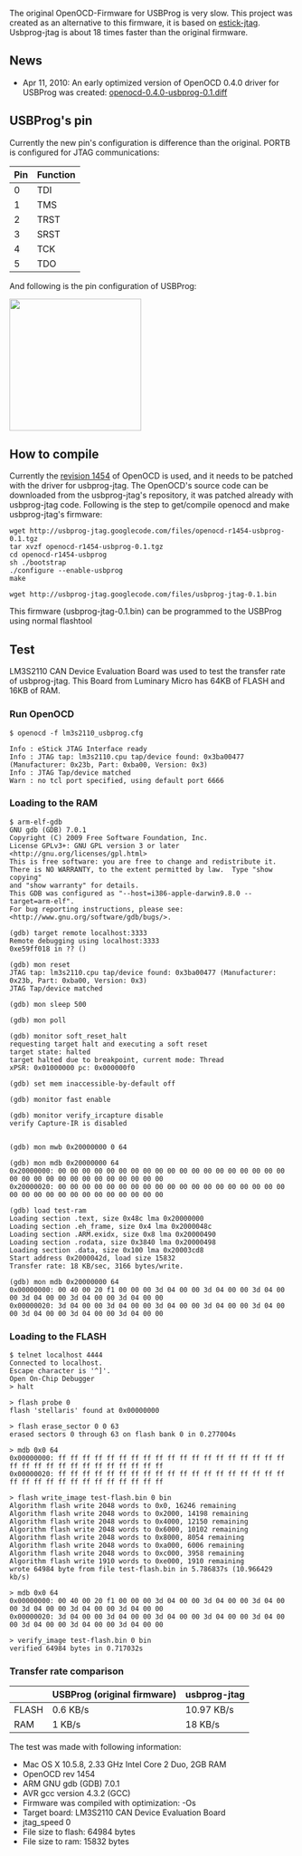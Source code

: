 The original OpenOCD-Firmware for USBProg is very slow.
This project was created as an alternative to this firmware, it is based on
<a href='http://code.google.com/p/estick-jtag/'>estick-jtag</a>. Usbprog-jtag is about 18 times faster than the original firmware.

## News ##
  * Apr 11, 2010: An early optimized version of OpenOCD 0.4.0 driver for USBProg was created: <a href='http://usbprog-jtag.googlecode.com/files/openocd-0.4.0-usbprog-0.1.diff'>openocd-0.4.0-usbprog-0.1.diff</a>

## USBProg's pin ##
Currently the new pin's configuration is difference than the original.
PORTB is configured for JTAG communications:

| **Pin** | **Function** |
|:--------|:-------------|
| 0       | TDI          |
| 1       | TMS          |
| 2       | TRST         |
| 3       | SRST         |
| 4       | TCK          |
| 5       | TDO          |


And following is the pin configuration of USBProg:

<a href='http://usbprog-jtag.googlecode.com/svn/wiki/images/USBProg-pin.png'>
<img src='http://usbprog-jtag.googlecode.com/svn/wiki/images/USBProg-pin.png' width='233' />
</a>

## How to compile ##
Currently the [revision 1454](https://code.google.com/p/usbprog-jtag/source/detail?r=1454) of OpenOCD is used, and it needs to be patched with
the driver for usbprog-jtag. The OpenOCD's source code
can be downloaded from the usbprog-jtag's repository, it was patched already with usbprog-jtag code. Following is the step to get/compile
openocd and make usbprog-jtag's firmware:
```
wget http://usbprog-jtag.googlecode.com/files/openocd-r1454-usbprog-0.1.tgz
tar xvzf openocd-r1454-usbprog-0.1.tgz
cd openocd-r1454-usbprog
sh ./bootstrap
./configure --enable-usbprog
make
```

```
wget http://usbprog-jtag.googlecode.com/files/usbprog-jtag-0.1.bin
```

This firmware (usbprog-jtag-0.1.bin) can be programmed to the USBProg using normal flashtool

## Test ##
LM3S2110 CAN Device Evaluation Board was used to test the transfer rate
of usbprog-jtag. This Board from Luminary Micro has 64KB of FLASH and 16KB of RAM.

### Run OpenOCD ###
```
$ openocd -f lm3s2110_usbprog.cfg

Info : eStick JTAG Interface ready
Info : JTAG tap: lm3s2110.cpu tap/device found: 0x3ba00477 (Manufacturer: 0x23b, Part: 0xba00, Version: 0x3)
Info : JTAG Tap/device matched
Warn : no tcl port specified, using default port 6666
```

### Loading to the RAM ###
```
$ arm-elf-gdb
GNU gdb (GDB) 7.0.1
Copyright (C) 2009 Free Software Foundation, Inc.
License GPLv3+: GNU GPL version 3 or later <http://gnu.org/licenses/gpl.html>
This is free software: you are free to change and redistribute it.
There is NO WARRANTY, to the extent permitted by law.  Type "show copying"
and "show warranty" for details.
This GDB was configured as "--host=i386-apple-darwin9.8.0 --target=arm-elf".
For bug reporting instructions, please see:
<http://www.gnu.org/software/gdb/bugs/>.

(gdb) target remote localhost:3333
Remote debugging using localhost:3333
0xe59ff018 in ?? ()

(gdb) mon reset
JTAG tap: lm3s2110.cpu tap/device found: 0x3ba00477 (Manufacturer: 0x23b, Part: 0xba00, Version: 0x3)
JTAG Tap/device matched

(gdb) mon sleep 500

(gdb) mon poll

(gdb) monitor soft_reset_halt
requesting target halt and executing a soft reset
target state: halted
target halted due to breakpoint, current mode: Thread 
xPSR: 0x01000000 pc: 0x000000f0

(gdb) set mem inaccessible-by-default off

(gdb) monitor fast enable

(gdb) monitor verify_ircapture disable
verify Capture-IR is disabled


(gdb) mon mwb 0x20000000 0 64

(gdb) mon mdb 0x20000000 64
0x20000000: 00 00 00 00 00 00 00 00 00 00 00 00 00 00 00 00 00 00 00 00 00 00 00 00 00 00 00 00 00 00 00 00 
0x20000020: 00 00 00 00 00 00 00 00 00 00 00 00 00 00 00 00 00 00 00 00 00 00 00 00 00 00 00 00 00 00 00 00 

(gdb) load test-ram
Loading section .text, size 0x48c lma 0x20000000
Loading section .eh_frame, size 0x4 lma 0x2000048c
Loading section .ARM.exidx, size 0x8 lma 0x20000490
Loading section .rodata, size 0x3840 lma 0x20000498
Loading section .data, size 0x100 lma 0x20003cd8
Start address 0x2000042d, load size 15832
Transfer rate: 18 KB/sec, 3166 bytes/write.

(gdb) mon mdb 0x20000000 64
0x00000000: 00 40 00 20 f1 00 00 00 3d 04 00 00 3d 04 00 00 3d 04 00 00 3d 04 00 00 3d 04 00 00 3d 04 00 00 
0x00000020: 3d 04 00 00 3d 04 00 00 3d 04 00 00 3d 04 00 00 3d 04 00 00 3d 04 00 00 3d 04 00 00 3d 04 00 00 
```

### Loading to the FLASH ###
```
$ telnet localhost 4444
Connected to localhost.
Escape character is '^]'.
Open On-Chip Debugger
> halt

> flash probe 0
flash 'stellaris' found at 0x00000000

> flash erase_sector 0 0 63
erased sectors 0 through 63 on flash bank 0 in 0.277004s

> mdb 0x0 64
0x00000000: ff ff ff ff ff ff ff ff ff ff ff ff ff ff ff ff ff ff ff ff ff ff ff ff ff ff ff ff ff ff ff ff 
0x00000020: ff ff ff ff ff ff ff ff ff ff ff ff ff ff ff ff ff ff ff ff ff ff ff ff ff ff ff ff ff ff ff ff 

> flash write_image test-flash.bin 0 bin    
Algorithm flash write 2048 words to 0x0, 16246 remaining
Algorithm flash write 2048 words to 0x2000, 14198 remaining
Algorithm flash write 2048 words to 0x4000, 12150 remaining
Algorithm flash write 2048 words to 0x6000, 10102 remaining
Algorithm flash write 2048 words to 0x8000, 8054 remaining
Algorithm flash write 2048 words to 0xa000, 6006 remaining
Algorithm flash write 2048 words to 0xc000, 3958 remaining
Algorithm flash write 1910 words to 0xe000, 1910 remaining
wrote 64984 byte from file test-flash.bin in 5.786837s (10.966429 kb/s)

> mdb 0x0 64                                      
0x00000000: 00 40 00 20 f1 00 00 00 3d 04 00 00 3d 04 00 00 3d 04 00 00 3d 04 00 00 3d 04 00 00 3d 04 00 00 
0x00000020: 3d 04 00 00 3d 04 00 00 3d 04 00 00 3d 04 00 00 3d 04 00 00 3d 04 00 00 3d 04 00 00 3d 04 00 00 
    
> verify_image test-flash.bin 0 bin
verified 64984 bytes in 0.717032s

```
### Transfer rate comparison ###


|  | **USBProg (original firmware)** | **usbprog-jtag** |
|:-|:--------------------------------|:-----------------|
| FLASH | 0.6 KB/s                        | 10.97 KB/s       |
| RAM | 1 KB/s                          | 18 KB/s          |


The test was made with following information:
  * Mac OS X 10.5.8, 2.33 GHz Intel Core 2 Duo, 2GB RAM
  * OpenOCD rev 1454
  * ARM GNU gdb (GDB) 7.0.1
  * AVR gcc version 4.3.2 (GCC)
  * Firmware was compiled with optimization: -Os
  * Target board: LM3S2110 CAN Device Evaluation Board
  * jtag\_speed 0
  * File size to flash: 64984 bytes
  * File size to ram: 15832 bytes